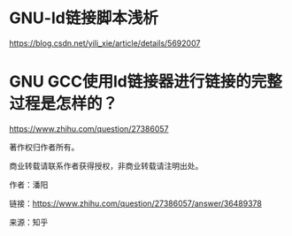 # GNU-ld链接脚本浅析



https://blog.csdn.net/yili_xie/article/details/5692007



# GNU GCC使用ld链接器进行链接的完整过程是怎样的？

https://www.zhihu.com/question/27386057

著作权归作者所有。

商业转载请联系作者获得授权，非商业转载请注明出处。

作者：潘阳

链接：https://www.zhihu.com/question/27386057/answer/36489378

来源：知乎